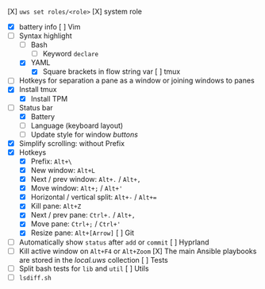 [X] `uws set roles/<role>`
[X] system role
  * [X] battery info
[ ] Vim
  * [ ] Syntax highlight
    * [ ] Bash
      * [ ] Keyword `declare`
    * [X] YAML
      * [X] Square brackets in flow string var
[ ] tmux
  * [ ] Hotkeys for separation a pane as a window or joining windows to panes
  * [X] Install tmux
    * [X] Install TPM
  * [ ] Status bar
    * [X] Battery
    * [ ] Language (keyboard layout)
    * [ ] Update style for window *buttons*
  * [X] Simplify scrolling: without Prefix
  * [X] Hotkeys
    * [X] Prefix: `Alt+\`
    * [X] New window: `Alt+L`
    * [X] Next / prev window: `Alt+.` / `Alt+,`
    * [X] Move window: `Alt+;` / `Alt+'`
    * [X] Horizontal / vertical split: `Alt+-` / `Alt+=`
    * [X] Kill pane: `Alt+Z`
    * [X] Next / prev pane: `Ctrl+.` / `Alt+,`
    * [X] Move pane: `Ctrl+;` / `Ctrl+'`
    * [X] Resize pane: `Alt+[Arrow]`
[ ] Git
  * [ ] Automatically show `status` after `add` or `commit`
[ ] Hyprland
  * [ ] Kill active window on `Alt+F4` or `Alt+Zoom`
[X] The main Ansible playbooks are stored in the *local.uws* collection
[ ] Tests
  * [ ] Split bash tests for `lib` and `util`
[ ] Utils
  * [ ] `lsdiff.sh`
